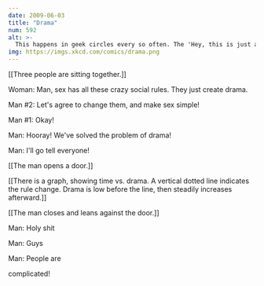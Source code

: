 ```yaml
---
date: 2009-06-03
title: "Drama"
num: 592
alt: >-
  This happens in geek circles every so often. The 'Hey, this is just a system I can figure out easily!' is also a problem among engineers first diving into the stock market.
img: https://imgs.xkcd.com/comics/drama.png
---
```

[[Three people are sitting together.]]

Woman: Man, sex has all these crazy social rules. They just create drama.

Man #2: Let's agree to change them, and make sex simple!

Man #1: Okay!

Man: Hooray! We've solved the problem of drama!

Man: I'll go tell everyone!

[[The man opens a door.]]

[[There is a graph, showing time vs. drama.  A vertical dotted line indicates the rule change.  Drama is low before the line, then steadily increases afterward.]]

[[The man closes and leans against the door.]]

Man: Holy shit

Man: Guys

Man: People are 

complicated!

